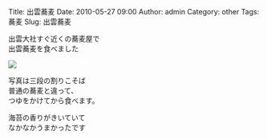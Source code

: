 Title: 出雲蕎麦
Date: 2010-05-27 09:00
Author: admin
Category: other
Tags: 蕎麦
Slug: 出雲蕎麦

出雲大社すぐ近くの蕎麦屋で  
出雲蕎麦を食べました

[![](http://farm4.static.flickr.com/3355/4635685244_4d88576234_m.jpg)](http://www.flickr.com/photos/46200029@N06/4635685244/)  
  
写真は三段の割りこそば  
普通の蕎麦と違って、  
つゆをかけてから食べます。

海苔の香りがきいていて  
なかなかうまかったです
